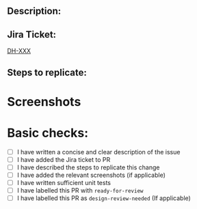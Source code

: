 ## Description:
<!-- Write a brief description describing what the change is all about -->

## Jira Ticket:
<!-- A link to the Jira Ticket -->
[DH-XXX](https://tilneygroup.atlassian.net/browse/DH-XXX)

## Steps to replicate:
<!--: If relevant: bullet points describing how to replicate the issue without this fix/change and steps how to replicate after the change -->
# Screenshots
<!-- Put screenshots showing before and after the change if applicable--> 

# Basic checks:
- [ ] I have written a concise and clear description of the issue
- [ ] I have added the Jira ticket to PR
- [ ] I have described the steps to replicate this change
- [ ] I have added the relevant screenshots (if applicable)
- [ ] I have written sufficient unit tests
- [ ] I have labelled this PR with `ready-for-review`
- [ ] I have labelled this PR as `design-review-needed` (If applicable)
